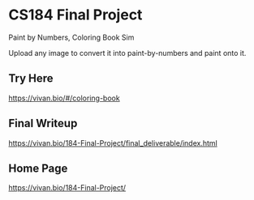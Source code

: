 # CS184 Final Project

Paint by Numbers, Coloring Book Sim

Upload any image to convert it into paint-by-numbers and paint onto it.

## Try Here

https://vivan.bio/#/coloring-book

## Final Writeup

https://vivan.bio/184-Final-Project/final_deliverable/index.html

## Home Page
https://vivan.bio/184-Final-Project/
